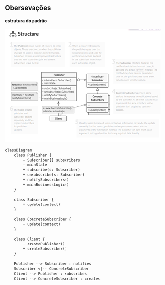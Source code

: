 ## Obersevações

#### estrutura do padrão

<img title="a title" alt="Alt text" src="structure.png">

```mermaid
classDiagram
    class Publisher {
        - Subscriber[] subscribers
        - mainState
        + subscribe(s: Subscriber)
        + unsubscribe(s: Subscriber)
        + notifySubscribers()
        + mainBusinessLogic()
    }

    class Subscriber {
        + update(context)
    }

    class ConcreteSubscriber {
        + update(context)
    }

    class Client {
        + createPublisher()
        + createSubscriber()
    }

    Publisher --> Subscriber : notifies
    Subscriber <|-- ConcreteSubscriber
    Client --> Publisher : subscribes
    Client --> ConcreteSubscriber : creates

```
